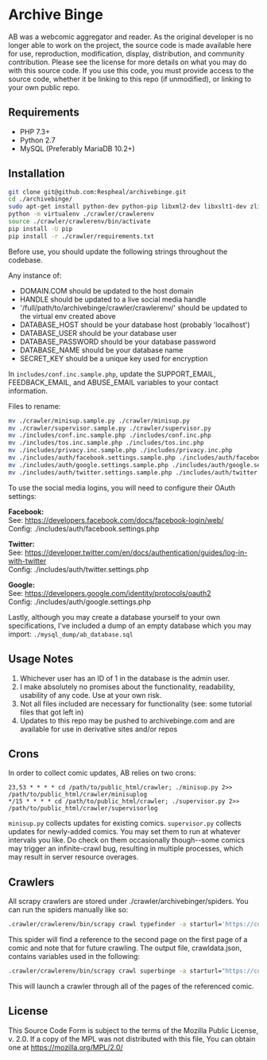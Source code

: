 # Archive Binge
AB was a webcomic aggregator and reader. As the original developer is no longer able to work on the project, the source code is made available here for use, reproduction, modification, display, distribution, and community contribution. Please see the license for more details on what you may do with this source code. If you use this code, you must provide access to the source code, whether it be linking to this repo (if unmodified), or linking to your own public repo.

## Requirements
* PHP 7.3+
* Python 2.7
* MySQL (Preferably MariaDB 10.2+)

## Installation
```sh
git clone git@github.com:Respheal/archivebinge.git
cd ./archivebinge/
sudo apt-get install python-dev python-pip libxml2-dev libxslt1-dev zlib1g-dev libffi-dev libssl-dev
python -m virtualenv ./crawler/crawlerenv
source ./crawler/crawlerenv/bin/activate
pip install -U pip
pip install -r ./crawler/requirements.txt
```
Before use, you should update the following strings throughout the codebase.

Any instance of:
* DOMAIN.COM should be updated to the host domain
* HANDLE should be updated to a live social media handle
* '/full/path/to/archivebinge/crawler/crawlerenv/' should be updated to the virtual env created above
* DATABASE_HOST should be your database host (probably 'localhost')
* DATABASE_USER should be your database user
* DATABASE_PASSWORD should be your database password
* DATABASE_NAME should be your database name
* SECRET_KEY should be a unique key used for encryption

In `includes/conf.inc.sample.php`, update the SUPPORT_EMAIL, FEEDBACK_EMAIL, and ABUSE_EMAIL variables to your contact information.

Files to rename:
```sh
mv ./crawler/minisup.sample.py ./crawler/minisup.py
mv ./crawler/supervisor.sample.py ./crawler/supervisor.py
mv ./includes/conf.inc.sample.php ./includes/conf.inc.php
mv ./includes/tos.inc.sample.php ./includes/tos.inc.php
mv ./includes/privacy.inc.sample.php ./includes/privacy.inc.php
mv ./includes/auth/facebook.settings.sample.php ./includes/auth/facebook.settings.php
mv ./includes/auth/google.settings.sample.php ./includes/auth/google.settings.php
mv ./includes/auth/twitter.settings.sample.php ./includes/auth/twitter.settings.php
```

To use the social media logins, you will need to configure their OAuth settings:

<b>Facebook:</b><br />
See: https://developers.facebook.com/docs/facebook-login/web/<br />
Config: ./includes/auth/facebook.settings.php

<b>Twitter:</b><br />
See: https://developer.twitter.com/en/docs/authentication/guides/log-in-with-twitter<br />
Config: ./includes/auth/twitter.settings.php

<b>Google:</b><br />
See: https://developers.google.com/identity/protocols/oauth2<br />
Config: ./includes/auth/google.settings.php

Lastly, although you may create a database yourself to your own specifications, I've included a dump of an empty database which you may import: `./mysql_dump/ab_database.sql`

## Usage Notes

1. Whichever user has an ID of 1 in the database is the admin user.
2. I make absolutely no promises about the functionality, readability, usability of any code. Use at your own risk.
3. Not all files included are necessary for functionality (see: some tutorial files that got left in)
4. Updates to this repo may be pushed to archivebinge.com and are available for use in derivative sites and/or repos

## Crons
In order to collect comic updates, AB relies on two crons:
```
23,53 * * * * cd /path/to/public_html/crawler; ./minisup.py 2>> /path/to/public_html/crawler/minisuplog
*/15 * * * * cd /path/to/public_html/crawler; ./supervisor.py 2>> /path/to/public_html/crawler/supervisorlog
```
`minisup.py` collects updates for existing comics. `supervisor.py` collects updates for newly-added comics. You may set them to run at whatever intervals you like. Do check on them occasionally though--some comics may trigger an infinite-crawl bug, resulting in multiple processes, which may result in server resource overages.

## Crawlers
All scrapy crawlers are stored under ./crawler/archivebinger/spiders. You can run the spiders manually like so:

```sh
.crawler/crawlerenv/bin/scrapy crawl typefinder -a starturl='https://comic.com/first-page' -a secondurl='https://comic.com/second-page' -a cid='crawldata.json'
```

This spider will find a reference to the second page on the first page of a comic and note that for future crawling. The output file, crawldata.json, contains variables used in the following:

```sh
.crawler/crawlerenv/bin/scrapy crawl superbinge -a starturl="https://comic.com/any-page" -a position="inner" -a tag="rel" -a identifier="next"
```

This will launch a crawler through all of the pages of the referenced comic.

## License
This Source Code Form is subject to the terms of the Mozilla Public License, v. 2.0. If a copy of the MPL was not distributed with this file, You can obtain one at https://mozilla.org/MPL/2.0/
